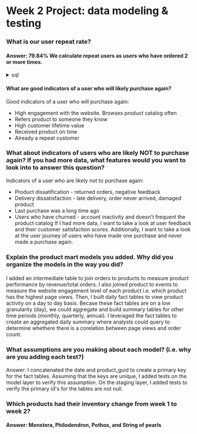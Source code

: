 # Week 2 Project: data modeling & testing

### What is our user repeat rate?
#### Answer: 79.84% We calculate repeat users as users who have ordered 2 or more times. 

<details> 
<summary> sql </summary>

```sql
with repeat_users as (
select 
     user_guid
from DEV_DB.DBT_PZHANG1195GMAILCOM.STG_POSTGRES__ORDERS 
group by user_guid
having count (distinct order_guid) >= 2)
 
select 
     round(div0(count(user_guid), (select count(distinct user_guid) from DEV_DB.DBT_PZHANG1195GMAILCOM.STG_POSTGRES__ORDERS))*100,2)
from repeat_users
```
</details>

#### What are good indicators of a user who will likely purchase again? 
Good indicators of a user who will purchase again: 
- High engagement with the website. Browses product catalog often
- Refers product to someone they know
- High customer lifetime value
- Received product on time
- Already a repeat customer
### What about indicators of users who are likely NOT to purchase again? If you had more data, what features would you want to look into to answer this question?
Indicators of a user who are likely not to purchase again:
- Product dissatification - returned orders, negative feedback 
- Delivery dissatisfaction - late delivery, order never arrived, damaged product
- Last purchase was a long time ago 
- Users who have churned - account inactivity and doesn't frequent the product catalog
If I had more data, I want to take a look at user feedback and their customer satisfaction scores. Additionally, I want to take a look at the user journey of users who have made one purchase and never made a purchase again. 
### Explain the product mart models you added. Why did you organize the models in the way you did?
#### 
I added an intermediate table to join orders to products to measure product performance by revenue/total orders. I also joined product to events to measure the website engagement level of each product i.e. which product has the highest page views. Then, I built daily fact tables to view product activity on a day to day basis. Becase these fact tables are on a low granularity (day), we could aggregate and build summary tables for other time periods (monthly, quarterly, annual). I leveraged the fact tables to create an aggregated daily summary where analysts could query to determine whethere there is a corelation between page views and order count. 

### What assumptions are you making about each model? (i.e. why are you adding each test?)
Answer: I concatenated the date and product_guid to create a primary key for the fact tables. Assuming that the keys are unique, I added tests on the model layer to verify this assumption. On the staging layer, I added tests to verify the primary id's for the tables are not null. 
 
### Which products had their inventory change from week 1 to week 2? 
#### Answer: Monstera, Philodendron, Pothos, and String of pearls
